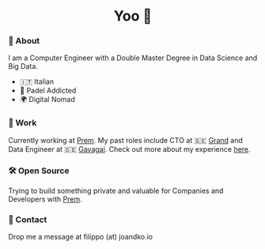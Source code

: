 <h1 align="center"> Yoo 🤙 </h1>

### 🤖 About

I am a Computer Engineer with a Double Master Degree in Data Science and Big Data. 

- 🇮🇹 Italian
- 🎾 Padel Addicted
- 🌍 Digital Nomad

### 💼 Work

Currently working at [Prem](https://premai.io). My past roles include CTO at 🇸🇪 [Grand](https://grand.io) and Data Engineer at 🇸🇪 [Gavagai](https://gavagai.io). Check out more about my experience [here](./docs/work_experience.md).

### 🛠️ Open Source

Trying to build something private and valuable for Companies and Developers with [Prem](https://github.com/premAI-io/prem-app).

### 🤙 Contact

Drop me a message at filippo (at) joandko.io